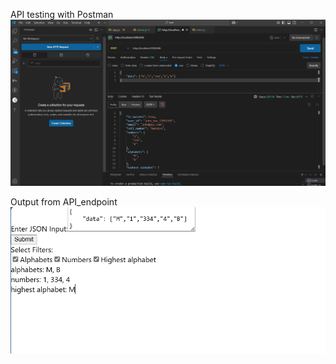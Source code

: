 API testing with Postman
![image alt](https://github.com/Kashman1122/Bajaj_Task/blob/main/Screenshot%202025-02-21%20180612.png?raw=true)



Output from API_endpoint
![image alt](https://github.com/Kashman1122/Bajaj_Task/blob/main/Screenshot%202025-02-21%20175548.png?raw=true)
